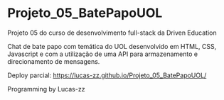# Projeto_05_BatePapoUOL

Projeto 05 do curso de desenvolvimento full-stack da Driven Education

Chat de bate papo com temática do UOL desenvolvido em HTML, CSS, Javascript e com a utilização de uma API para armazenamento e direcionamento de mensagens.

Deploy parcial: https://lucas-zz.github.io/Projeto_05_BatePapoUOL/

Programming by Lucas-zz
